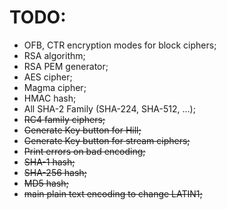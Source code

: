 # TODO:
 * OFB, CTR encryption modes for block ciphers;
 * RSA algorithm;
 * RSA PEM generator;
 * AES cipher;
 * Magma cipher;
 * HMAC hash;
 * All SHA-2 Family (SHA-224, SHA-512, ...);
 * ~~RC4 family ciphers;~~
 * ~~Generate Key button for Hill;~~
 * ~~Generate Key button for stream ciphers;~~
 * ~~Print errors on bad encoding;~~
 * ~~SHA-1 hash;~~
 * ~~SHA-256 hash;~~
 * ~~MD5 hash;~~
 * ~~main plain text encoding to change LATIN1;~~